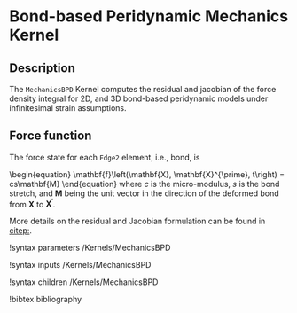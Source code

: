 # Bond-based Peridynamic Mechanics Kernel

## Description

The `MechanicsBPD` Kernel computes the residual and jacobian of the force density integral for 2D, and 3D bond-based peridynamic models under infinitesimal strain assumptions.

## Force function

The force state for each `Edge2` element, i.e., bond, is

\begin{equation}
  \mathbf{f}\left(\mathbf{X}, \mathbf{X}^{\prime}, t\right) = cs\mathbf{M}
\end{equation}
where $c$ is the micro-modulus, $s$ is the bond stretch, and $\mathbf{M}$ being the unit vector in the direction of the deformed bond from $\mathbf{X}$ to $\mathbf{X}^{\prime}$.

More details on the residual and Jacobian formulation can be found in [citep:](Chen2016bondimplicit).

!syntax parameters /Kernels/MechanicsBPD

!syntax inputs /Kernels/MechanicsBPD

!syntax children /Kernels/MechanicsBPD

!bibtex bibliography

